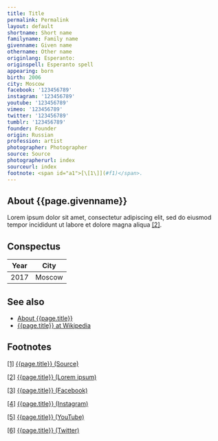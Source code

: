 ```yaml
---
title: Title
permalink: Permalink
layout: default
shortname: Short name
familyname: Family name
givenname: Given name
othername: Other name
originlang: Esperanto:
originspell: Esperanto spell
appearing: born
birth: 2006
city: Moscow
facebook: '123456789'
instagram: '123456789'
youtube: '123456789'
vimeo: '123456789'
twitter: '123456789'
tumblr: '123456789'
founder: Founder
origin: Russian
profession: artist
photographer: Photographer
source: Source
photographerurl: index
sourceurl: index
footnote: <span id="a1">[\[1\]](#f1)</span>.
---
```


## About {{page.givenname}}

Lorem ipsum dolor sit amet, consectetur adipiscing elit, sed do eiusmod tempor incididunt ut labore et dolore magna aliqua <span id="a2">[\[2\]](#f2)</span>.

## Сonspectus

|Year|City|
|-|-|
|2017|Moscow|

## See also

+ [About {{page.title}}](index)
+ [{{page.title}} at Wikipedia](index)

## Footnotes

[[1]](#a1) <span id="f1"></span> [{{page.title}} (Source)](index)

[[2]](#a2) <span id="f2"></span> [{{page.title}} (Lorem ipsum)](index)

[[3]](#a3) <span id="f3"></span> [{{page.title}} (Facebook)](index)

[[4]](#a4) <span id="f4"></span> [{{page.title}} (Instagram)](index)

[[5]](#a5) <span id="f5"></span> [{{page.title}} (YouTube)](index)

[[6]](#a6) <span id="f6"></span> [{{page.title}} (Twitter)](index)
